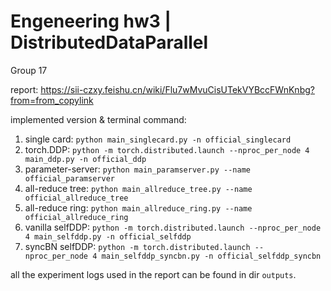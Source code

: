 # Engeneering hw3 | DistributedDataParallel

Group 17

report: https://sii-czxy.feishu.cn/wiki/Flu7wMvuCisUTekVYBccFWnKnbg?from=from_copylink

implemented version & terminal command:
1. single card: `python main_singlecard.py -n official_singlecard`
2. torch.DDP: `python -m torch.distributed.launch --nproc_per_node 4 main_ddp.py -n official_ddp`
3. parameter-server: `python main_paramserver.py --name official_paramserver`
4. all-reduce tree: `python main_allreduce_tree.py --name official_allreduce_tree`
5. all-reduce ring: `python main_allreduce_ring.py --name official_allreduce_ring`
6. vanilla selfDDP: `python -m torch.distributed.launch --nproc_per_node 4 main_selfddp.py -n official_selfddp`
7. syncBN selfDDP: `python -m torch.distributed.launch --nproc_per_node 4 main_selfddp_syncbn.py -n official_selfddp_syncbn`

all the experiment logs used in the report can be found in dir `outputs`.
